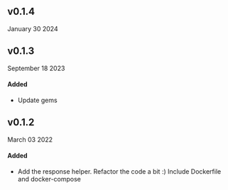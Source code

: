 ## v0.1.4
January 30 2024

## v0.1.3
September 18 2023

#### Added
- Update gems

## v0.1.2
March 03 2022

#### Added
- Add the response helper.
  Refactor the code a bit :)
  Include Dockerfile and docker-compose
